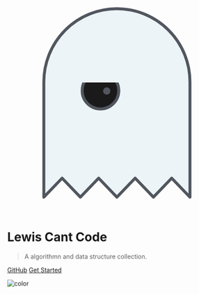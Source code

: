 <div class="logo-container">
  <div class="heats">
    <div class="h"></div>
    <div class="h"></div>
    <div class="h"></div>
    <div class="h"></div>
    <div class="h"></div>
    <div class="h"></div>
    <div class="h"></div>
    <div class="h"></div>
    <div class="h"></div>
    <div class="h"></div>
    <div class="h"></div>
    <div class="h"></div>
    <div class="h"></div>
    <div class="h"></div>
    <div class="h"></div>
    <div class="h"></div>
    <div class="h"></div>
    <div class="h"></div>
    <div class="h"></div>
    <div class="h"></div>
    <div class="h"></div>
    <div class="h"></div>
    <div class="h"></div>
    <div class="h"></div>
    <div class="h"></div>
    <svg class="ghost" viewBox="0 0 300 300">
      <path d="M150 21.2a100 100 0 0 0-100 100v157.6l25-26 25 26 25-26 25 26 25-26 25 26 25-26 25 26V121.2a100 100 0 0 0-100-100z" fill="#edf4f7" stroke="#51565f" stroke-linecap="round" stroke-linejoin="round" stroke-width="4"></path>
      <g class="eye eye--left">
        <circle cx="127.5" cy="133.2" r="25" fill="currentColor" stroke="#51565f" stroke-width="4"></circle>
        <circle class="pupil" cx="136.1" cy="133.7" r="5" fill="#51565f"></circle>
        <path class="eyelid" fill="#edf4f7" d="M94.6 82.2h65.7v39.82H94.6z"></path>
      </g>
      <g class="eye eye--right">
        <circle cx="127.5" cy="133.2" r="25" fill="currentColor" stroke="#51565f" stroke-width="4"></circle>
        <circle class="pupil" cx="136.1" cy="133.7" r="5" fill="#51565f"></circle>
        <path class="eyelid" fill="#edf4f7" d="M94.6 82.2h65.7v39.82H94.6z"></path>
      </g>
    </svg>
  </div>
</div>

# Lewis Cant Code

> A algorithmn and data structure collection.

[GitHub](https://github.com/liuxinjia/LeetCode)
[Get Started](#get-started)

<!-- background color -->
![color](#401155)
